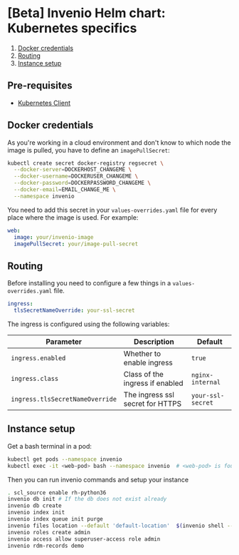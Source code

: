 # [Beta] Invenio Helm chart: Kubernetes specifics

1. [Docker credentials](#docker-credentials)
2. [Routing](#routing)
2. [Instance setup](#instance-setup)

## Pre-requisites

- [Kubernetes Client](https://kubernetes.io/docs/tasks/tools/install-kubectl/)

## Docker credentials

As you're working in a cloud environment and don't know to which node the image
is pulled, you have to define an `imagePullSecret`:

```bash
kubectl create secret docker-registry regsecret \
  --docker-server=DOCKERHOST_CHANGEME \
  --docker-username=DOCKERUSER_CHANGEME \
  --docker-password=DOCKERPASSWORD_CHANGEME \
  --docker-email=EMAIL_CHANGE_ME \
  --namespace invenio
```

You need to add this secret in your `values-overrides.yaml` file for every
place where the image is used. For example:

```yaml
web:
  image: your/invenio-image
  imagePullSecret: your/image-pull-secret
```

## Routing

Before installing you need to configure a few things in a
`values-overrides.yaml` file.

```yaml
ingress:
  tlsSecretNameOverride: your-ssl-secret
```

The ingress is configured using the following variables:

Parameter | Description | Default
----------|-------------|--------
`ingress.enabled` | Whether to enable ingress | `true`
`ingress.class` | Class of the ingress if enabled | `nginx-internal`
`ingress.tlsSecretNameOverride` | The ingress ssl secret for HTTPS | `your-ssl-secret`

## Instance setup

Get a bash terminal in a pod:

```bash
kubectl get pods --namespace invenio
kubectl exec -it <web-pod> bash --namespace invenio  # <web-pod> is found with the previous command
```

Then you can run invenio commands and setup your instance

```bash
. scl_source enable rh-python36
invenio db init # If the db does not exist already
invenio db create
invenio index init
invenio index queue init purge
invenio files location --default 'default-location'  $(invenio shell --no-term-title -c "print(app.instance_path)")'/data'
invenio roles create admin
invenio access allow superuser-access role admin
invenio rdm-records demo
```
